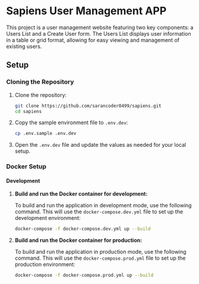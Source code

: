# Sapiens User Management APP
This project is a user management website featuring two key components: a Users List and a Create User form. The Users List displays user information in a table or grid format, allowing for easy viewing and management of existing users. 

## Setup

### Cloning the Repository

1. Clone the repository:
    ```bash
    git clone https://github.com/sarancoder0499/sapiens.git
    cd sapiens
    ```

2. Copy the sample environment file to `.env.dev`:
    ```bash
    cp .env.sample .env.dev
    ```

3. Open the `.env.dev` file and update the values as needed for your local setup.

### Docker Setup

#### Development

1. **Build and run the Docker container for development:**

   To build and run the application in development mode, use the following command. This will use the `docker-compose.dev.yml` file to set up the development environment:

   ```bash
   docker-compose -f docker-compose.dev.yml up --build

2. **Build and run the Docker container for production:**

   To build and run the application in production mode, use the following command. This will use the `docker-compose.prod.yml` file to set up the production environment:

   ```bash
   docker-compose -f docker-compose.prod.yml up --build
